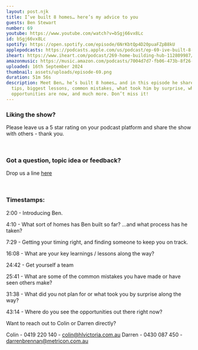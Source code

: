 ```yaml
---
layout: post.njk
title: I’ve built 8 homes… here’s my advice to you
guests: Ben Stewart
number: 69
youtube: https://www.youtube.com/watch?v=bSgj66vx8Lc
id: bSgj66vx8Lc
spotify: https://open.spotify.com/episode/6NrKbtQp4D20puaFZpB8kU
applepodcasts: https://podcasts.apple.com/us/podcast/ep-69-ive-built-8-homes-heres-my-advice-to-you/id1681936589?i=1000669630545
iheart: https://www.iheart.com/podcast/269-home-building-hub-112809987/episode/ep-69-ive-built-8-216541533/
amazonmusic: https://music.amazon.com/podcasts/7004d7d7-fb06-473b-8f26-8ce9992cac11/episodes/f7a6bbad-8803-47fe-83cd-d911f20f01e3/home-building-hub-ep-69-i%E2%80%99ve-built-8-homes%E2%80%A6-here%E2%80%99s-my-advice-to-you
uploaded: 16th September 2024
thumbnail: assets/uploads/episode-69.png
duration: 51m 56s
description: Meet Ben… he’s built 8 homes… and in this episode he shares his top
  tips, biggest lessons, common mistakes, what took him by surprise, where the
  opportunities are now, and much more. Don’t miss it!
---
```

### Liking the show?

Please leave us a 5 star rating on your podcast platform and share the show with others - thank you.

<br>

### Got a question, topic idea or feedback?

Drop us a line <a href="/contact" id="contact-us" target="_blank">here</a>

<br>

### Timestamps:

2:00 - Introducing Ben.

4:10 - What sort of homes has Ben built so far? …and what process has he taken? 

7:29 - Getting your timing right, and finding someone to keep you on track.

16:08 - What are your key learnings / lessons along the way?

24:42 - Get yourself a team

25:41 - What are some of the common mistakes you have made or have seen others make? 

31:38 - What did you not plan for or what took you by surprise along the way?

43:14 - Where do you see the opportunities out there right now? 

Want to reach out to Colin or Darren directly?

Colin - 0419 220 140 - colin@hlvictoria.com.au
Darren - 0430 087 450 - darrenbrennan@metricon.com.au
